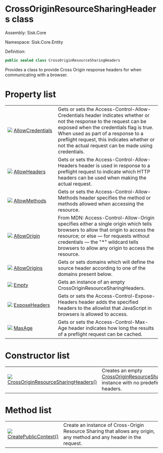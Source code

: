 <!--

Copyrights 2023 Sisk Framework - CypherPotato
Published under MIT license

!!! DO NOT EDIT THIS FILE !!!
This file was generated by a tool in the Sisk package. To edit the information in this documentation,
edit the XML documentation present in the Sisk source code.

-->

# CrossOriginResourceSharingHeaders class
Assembly: Sisk.Core

Namespace: Sisk.Core.Entity

Definition:

```cs
public sealed class CrossOriginResourceSharingHeaders
```

Provides a class to provide Cross Origin response headers for when communicating with a browser.


# Property list

<table>
    <tbody>
<tr>
    <td style="width: 33%">
        <img class="icon" src="/assets/img/icons/property.svg">
        <a href="/spec/Sisk.Core.Entity.CrossOriginResourceSharingHeaders.AllowCredentials.md">
            AllowCredentials
        </a>
    </td>
    <td>
        Gets or sets the Access-Control-Allow-Credentials header indicates whether or not the response to the request can be exposed when the credentials flag is true. When used as part of a response to a preflight request, this indicates whether or not the actual request can be made using credentials.
    </td>
</tr>
<tr>
    <td style="width: 33%">
        <img class="icon" src="/assets/img/icons/property.svg">
        <a href="/spec/Sisk.Core.Entity.CrossOriginResourceSharingHeaders.AllowHeaders.md">
            AllowHeaders
        </a>
    </td>
    <td>
        Gets or sets the Access-Control-Allow-Headers header is used in response to a preflight request to indicate which HTTP headers can be used when making the actual request.
    </td>
</tr>
<tr>
    <td style="width: 33%">
        <img class="icon" src="/assets/img/icons/property.svg">
        <a href="/spec/Sisk.Core.Entity.CrossOriginResourceSharingHeaders.AllowMethods.md">
            AllowMethods
        </a>
    </td>
    <td>
        Gets or sets the Access-Control-Allow-Methods header specifies the method or methods allowed when accessing the resource.
    </td>
</tr>
<tr>
    <td style="width: 33%">
        <img class="icon" src="/assets/img/icons/property.svg">
        <a href="/spec/Sisk.Core.Entity.CrossOriginResourceSharingHeaders.AllowOrigin.md">
            AllowOrigin
        </a>
    </td>
    <td>
        From MDN: Access-Control-Allow-Origin specifies either a single origin which tells browsers to allow that origin to access the resource; or else — for requests without credentials — the "*" wildcard tells browsers to allow any origin to access the resource.
    </td>
</tr>
<tr>
    <td style="width: 33%">
        <img class="icon" src="/assets/img/icons/property.svg">
        <a href="/spec/Sisk.Core.Entity.CrossOriginResourceSharingHeaders.AllowOrigins.md">
            AllowOrigins
        </a>
    </td>
    <td>
        Gets or sets domains which will define the source header according to one of the domains present below.
    </td>
</tr>
<tr>
    <td style="width: 33%">
        <img class="icon" src="/assets/img/icons/property.svg">
        <a href="/spec/Sisk.Core.Entity.CrossOriginResourceSharingHeaders.Empty.md">
            Empty
        </a>
    </td>
    <td>
        Gets an instance of an empty CrossOriginResourceSharingHeaders.
    </td>
</tr>
<tr>
    <td style="width: 33%">
        <img class="icon" src="/assets/img/icons/property.svg">
        <a href="/spec/Sisk.Core.Entity.CrossOriginResourceSharingHeaders.ExposeHeaders.md">
            ExposeHeaders
        </a>
    </td>
    <td>
        Gets or sets the Access-Control-Expose-Headers header adds the specified headers to the allowlist that JavaScript in browsers is allowed to access.
    </td>
</tr>
<tr>
    <td style="width: 33%">
        <img class="icon" src="/assets/img/icons/property.svg">
        <a href="/spec/Sisk.Core.Entity.CrossOriginResourceSharingHeaders.MaxAge.md">
            MaxAge
        </a>
    </td>
    <td>
        Gets or sets the Access-Control-Max-Age header indicates how long the results of a preflight request can be cached.
    </td>
</tr>
    </tbody>
</table>

# Constructor list

<table>
    <tbody>
<tr>
    <td style="width: 33%">
        <img class="icon" src="/assets/img/icons/constructor.svg">
        <a href="/spec/Sisk.Core.Entity.CrossOriginResourceSharingHeaders.CrossOriginResourceSharingHeaders().md">
            CrossOriginResourceSharingHeaders()
        </a>
    </td>
    <td>
        Creates an empty <a href="/spec/Sisk.Core.Entity.CrossOriginResourceSharingHeaders.md">CrossOriginResourceSharingHeaders</a> instance with no predefined CORS headers.
    </td>
</tr>
    </tbody>
</table>

# Method list

<table>
    <tbody>
<tr>
    <td style="width: 33%">
        <img class="icon" src="/assets/img/icons/method.svg">
        <a href="/spec/Sisk.Core.Entity.CrossOriginResourceSharingHeaders.CreatePublicContext().md">
            CreatePublicContext()
        </a>
    </td>
    <td>
        Create an instance of Cross-Origin Resource Sharing that allows any origin, any method and any header in the request.
    </td>
</tr>
    </tbody>
</table>
